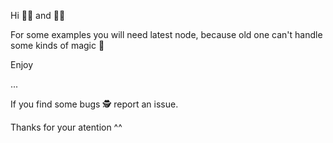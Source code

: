 Hi 👩‍💻 and 👨‍💻

For some examples you will need latest node, because
old one can't handle some kinds of magic 🧙‍

Enjoy

...

If you find some bugs 🕵️‍ report an issue.

Thanks for your atention ^^
